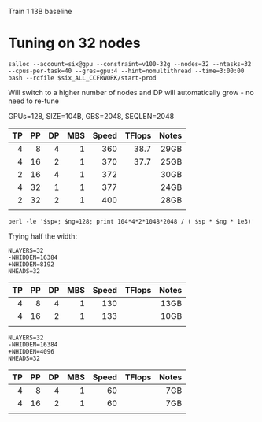  Train 1 13B baseline

# Tuning on 32 nodes

```
salloc --account=six@gpu --constraint=v100-32g --nodes=32 --ntasks=32 --cpus-per-task=40 --gres=gpu:4 --hint=nomultithread --time=3:00:00 bash --rcfile $six_ALL_CCFRWORK/start-prod
```



Will switch to a higher number of nodes and DP will automatically grow - no need to re-tune

GPUs=128, SIZE=104B, GBS=2048, SEQLEN=2048


|  TP |  PP |  DP | MBS | Speed | TFlops | Notes                 |
| --: | --: | --: | --: | ----: | -----: | --------------------: |
|   4 |   8 |   4 |   1 |   360 |   38.7 | 29GB                  |
|   4 |  16 |   2 |   1 |   370 |   37.7 | 25GB                  |
|   2 |  16 |   4 |   1 |   372 |        | 30GB                  |
|   4 |  32 |   1 |   1 |   377 |        | 24GB                  |
|   2 |  32 |   2 |   1 |   400 |        | 28GB                  |
|     |     |     |     |       |        |                       |



```
perl -le '$sp=; $ng=128; print 104*4*2*1048*2048 / ( $sp * $ng * 1e3)'
```

Trying half the width:
```
NLAYERS=32
-NHIDDEN=16384
+NHIDDEN=8192
NHEADS=32
```


|  TP |  PP |  DP | MBS | Speed | TFlops | Notes                 |
| --: | --: | --: | --: | ----: | -----: | --------------------: |
|   4 |   8 |   4 |   1 |   130 |        | 13GB                  |
|   4 |  16 |   2 |   1 |   133 |        | 10GB                  |
|     |     |     |     |       |        |                       |


```
NLAYERS=32
-NHIDDEN=16384
+NHIDDEN=4096
NHEADS=32
```


|  TP |  PP |  DP | MBS | Speed | TFlops | Notes                 |
| --: | --: | --: | --: | ----: | -----: | --------------------: |
|   4 |   8 |   4 |   1 |  60   |        | 7GB                   |
|   4 |  16 |   2 |   1 |  60   |        | 7GB                   |
|     |     |     |     |       |        |                       |

